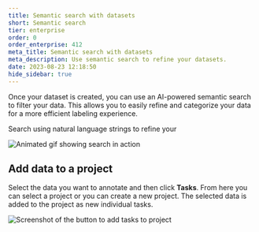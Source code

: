 ```yaml
---
title: Semantic search with datasets
short: Semantic search
tier: enterprise
order: 0
order_enterprise: 412
meta_title: Semantic search with datasets
meta_description: Use semantic search to refine your datasets. 
date: 2023-08-23 12:18:50
hide_sidebar: true
---
```


Once your dataset is created, you can use an AI-powered semantic search to filter your data. This allows you to easily refine and categorize your data for a more efficient labeling experience. 

Search using natural language strings to refine your 

![Animated gif showing search in action](/guide/images/data_discovery/semantic_search.gif)

## Add data to a project

Select the data you want to annotate and then click **Tasks**. From here you can select a project or you can create a new project. The selected data is added to the project as new individual tasks.   

![Screenshot of the button to add tasks to project](/guide/images/data_discovery/add_tasks.png)

